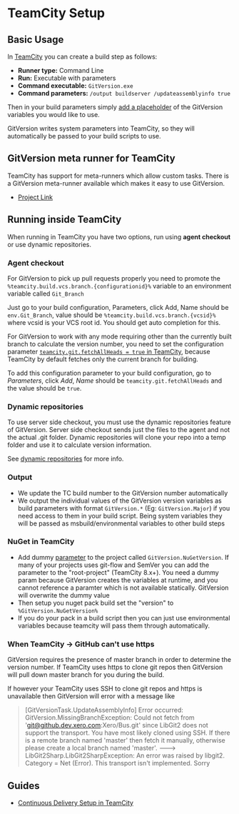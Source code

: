 # TeamCity Setup
## Basic Usage
In [TeamCity](https://www.jetbrains.com/teamcity/) you can create a build step as follows:

* **Runner type:** Command Line
* **Run:** Executable with parameters
* **Command executable:**  `GitVersion.exe`
* **Command parameters:** `/output buildserver /updateassemblyinfo true`

Then in your build parameters simply [add a placeholder](#nuget-in-teamcity) of the GitVersion variables you would like to use.

GitVersion writes system parameters into TeamCity, so they will automatically be passed to your build scripts to use.

## GitVersion meta runner for TeamCity
TeamCity has support for meta-runners which allow custom tasks. There is a GitVersion meta-runner available which makes it easy to use GitVersion.

 - [Project Link](https://github.com/JetBrains/meta-runner-power-pack/tree/master/gitversion)

## Running inside TeamCity
When running in TeamCity you have two options, run using **agent checkout** or use dynamic repositories.

### Agent checkout
For GitVersion to pick up pull requests properly you need to promote the `%teamcity.build.vcs.branch.{configurationid}%` variable to an environment variable called `Git_Branch`

Just go to your build configuration, Parameters, click Add, Name should be `env.Git_Branch`, value should be `%teamcity.build.vcs.branch.{vcsid}%` where vcsid is your VCS root id. You should get auto completion for this.

For GitVersion to work with any mode requiring other than the currently built branch to calculate the version number, you need to set the configuration parameter [`teamcity.git.fetchAllHeads = true` in TeamCity](https://www.jetbrains.com/help/teamcity/git.html#Git-GeneralSettings), because TeamCity by default fetches only the current branch for building.

To add this configuration parameter to your build configuration, go to *Parameters*, click *Add*, *Name* should be `teamcity.git.fetchAllHeads` and the value should be `true`.

### Dynamic repositories
To use server side checkout, you must use the dynamic repositories feature of GitVersion. Server side checkout sends just the files to the agent and not the actual .git folder. Dynamic repositories will clone your repo into a temp folder and use it to calculate version information.

See [dynamic repositories](../../more-info/dynamic-repositories.md) for more info.

### Output
* We update the TC build number to the GitVersion number automatically
* We output the individual values of the GitVersion version variables as build parameters with format `GitVersion.*` (Eg: `GitVersion.Major`) if you need access to them in your build script. Being system variables they will be passed as msbuild/environmental variables to other build steps

### NuGet in TeamCity
* Add dummy [parameter](http://confluence.jetbrains.com/display/TCD8/Configuring+Build+Parameters) to
the project called `GitVersion.NuGetVersion`. If many of your projects uses git-flow and SemVer you
can add the parameter to the "root-project" (TeamCity 8.x+). You need a dummy param because GitVersion creates the variables at runtime, and you cannot reference a paramter which is not available statically. GitVersion will overwrite the dummy value
* Then setup you nuget pack build set the "version" to `%GitVersion.NuGetVersion%`
* If you do your pack in a build script then you can just use environmental variables because teamcity will pass them through automatically.

### When TeamCity -> GitHub can't use https
GitVersion requires the presence of master branch in order to determine the version number.  If TeamCity uses https to clone git repos then GitVersion will pull down master branch for you during the build.

If however your TeamCity uses SSH to clone git repos and https is unavailable then GitVersion will error with a message like

> [GitVersionTask.UpdateAssemblyInfo] Error occurred: GitVersion.MissingBranchException: Could not fetch from 'git@github.dev.xero.com:Xero/Bus.git' since LibGit2 does not support the transport. You have most likely cloned using SSH. If there is a remote branch named 'master' then fetch it manually, otherwise please create a local branch named 'master'. ---> LibGit2Sharp.LibGit2SharpException: An error was raised by libgit2. Category = Net (Error).
This transport isn't implemented. Sorry

## Guides
 - [Continuous Delivery Setup in TeamCity](http://jake.ginnivan.net/blog/2014/07/09/my-typical-teamcity-build-setup)
